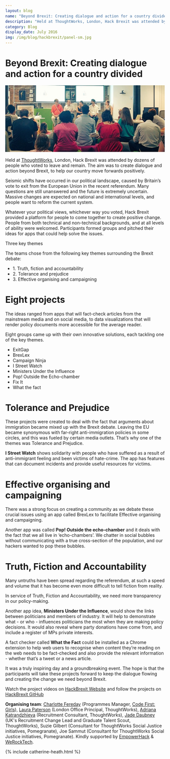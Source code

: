 ```yaml
---
layout: blog
name: "Beyond Brexit: Creating dialogue and action for a country divided" 
description: "Held at ThoughtWorks, London, Hack Brexit was attended by dozens of people who voted to leave and remain. The aim was to create dialogue and action beyond Brexit, to help our country move forwards positively. Seismic shifts have occurred in our political landscape, caused by Britain’s vote to exit from the European Union in the recent referendum. Many questions are still unanswered and the future is extremely uncertain. Massive changes are expected on national and international levels, and people want to reform the current system."
category: Blog
display_date: July 2016
img: /img/blog/hackbrexit/panel-sm.jpg
---
```


<h1>Beyond Brexit: Creating dialogue and action for a country divided</h1>

<img src="/img/blog/hackbrexit/panel.jpg" class="img-rounded img-fluid" />

<p>Held at <a href="https://info.thoughtworks.com/Hack-Brexit.html" target="_blank">ThoughtWorks</a>, London, Hack Brexit was attended by dozens of people who voted to leave and remain. The aim was to create dialogue and action beyond Brexit, to help our country move forwards positively.</p>

<p>Seismic shifts have occurred in our political landscape, caused by Britain’s vote to exit from the European Union in the recent referendum. Many questions are still unanswered and the future is extremely uncertain. Massive changes are expected on national and international levels, and people want to reform the current system. </p>

<p>Whatever your political views, whichever way you voted, Hack Brexit provided a platform for people to come together to create positive change. People from both technical and non-technical backgrounds, and at all levels of ability were welcomed. Participants formed groups and pitched their ideas for apps that could help solve the issues.</p> 

<p>Three key themes</p>
<p>The teams chose from the following key themes surrounding the Brexit debate:</p> 

<ul>
    <li>1. Truth, fiction and accountability</li>
    <li>2. Tolerance and prejudice</li>
    <li>3. Effective organising and campaigning</li>
</ul>

<h1>Eight projects</h1>
<p>The ideas ranged from apps that will fact-check articles from the mainstream media and on social media, to data visualizations that will render policy documents more accessible for the average reader.</p>
 
<p>Eight groups came up with their own innovative solutions, each tackling one of the key themes.</p>

<ul>
    <li>ExitGap</li>
    <li>BrexLex</li>
    <li>Campaign Ninja</li>
    <li>I Street Watch</li>
    <li>Ministers Under the Influence</li>
    <li>Pop! Outside the Echo-chamber</li>
    <li>Fix It</li>
    <li>What the fact</li>
</ul>

<h1>Tolerance and Prejudice</h1>

<p>These projects were created to deal with the fact that arguments about immigration became mixed up with the Brexit debate. Leaving the EU became synonymous with far-right anti-immigration policies in some circles, and this was fueled by certain media outlets. That’s why one of the themes was Tolerance and Prejudice.</p> 

<p><b>I Street Watch</b> shows solidarity with people who have suffered as a result of anti-immigrant feeling and been victims of hate-crime. The app has features that can document incidents and provide useful resources for victims.</p> 

<h1>Effective organising and campaigning</h1>

<p>There was a strong focus on creating a community as we debate these crucial issues using an app called BrexLex to facilitate Effective organising and campaigning.</p> 

<p>Another app was called <b>Pop! Outside the echo-chamber</b> and it deals with the fact that we all live in ‘echo-chambers’. We chatter in social bubbles without communicating with a true cross-section of the population, and our hackers wanted to pop these bubbles.</p> 

<h1>Truth, Fiction and Accountability</h1>

<p>Many untruths have been spread regarding the referendum, at such a speed and volume that it has become even more difficult to tell fiction from reality.</p> 

<p>In service of Truth, Fiction and Accountability, we need more transparency in our policy-making.</p>

<p>Another app idea, <b>Ministers Under the Influence</b>, would show the links between politicians and members of industry. It will help to demonstrate what - or who - influences politicians the most when they are making policy decisions. It would also reveal where party donations have come from, and include a register of MPs private interests.</p> 

<p>A fact checker called <b>What the Fact</b> could be installed as a Chrome extension to help web users to recognise when content they’re reading on the web needs to be fact-checked and also provide the relevant information - whether that’s a tweet or a news article.</p> 

<p>It was a truly inspiring day and a groundbreaking event. The hope is that the participants will take these projects forward to keep the dialogue flowing and creating the change we need beyond Brexit.</p>
 
<p>Watch the project videos on <a href="https://hackbrexit.github.io" target="_blank">HackBrexit Website</a> and follow the projects on <a href="https://github.com/HackBrexit" target="_blank">HackBrexit GitHub</a></p>

<div class="organising-team">
    <p><b>Organising team</b>:  
    <a href="https://twitter.com/CharlotteBRF" target="_blank">Charlotte Fereday</a> (Programmes Manager, <a href="http://www.codefirstgirls.org.uk" target="_blank">Code First: Girls</a>), 
    <a href="https://twitter.com/laurapatersonuk" target="_blank">Laura Paterson</a> (London Office Principal, ThoughtWorks), 
    <a href="https://twitter.com/katrandzhieva" target="_blank">Adriana Katrandzhieva</a> (Recruitment Consultant, ThoughtWorks), 
    <a href="https://twitter.com/JadeyDaubney" target="_blank">Jade Daubney</a> (UK's Recruitment Change Lead and Graduate Talent Scout, ThoughtWorks), 
    Suzie Gilbert (Consultant for ThoughtWorks Social Justice initiatives, Pomegranate), 
    Joe Sammut (Consultant for ThoughtWorks Social Justice initiatives, Pomegranate).  
    Kindly supported by <a href="http://empowerhack.io" target="_blank">EmpowerHack</a> & <a href="http://werocktech.com" target="_blank">WeRockTech</a>.</p>
</div>

{% include catherine-heath.html %}
